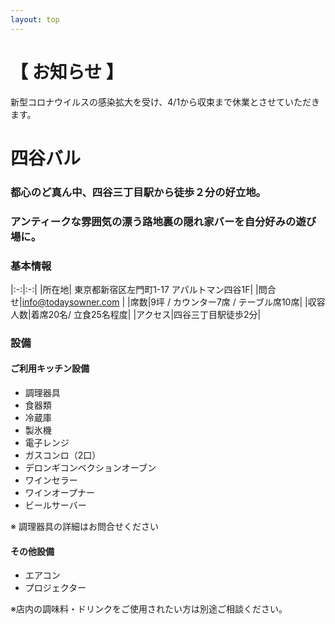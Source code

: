 ```yaml
---
layout: top
---
```


# 【 お知らせ 】
新型コロナウイルスの感染拡大を受け、4/1から収束まで休業とさせていただきます。

# 四谷バル

### 都心のど真ん中、四谷三丁目駅から徒歩２分の好立地。
### アンティークな雰囲気の漂う路地裏の隠れ家バーを自分好みの遊び場に。


### 基本情報

|:-:|:-:|
|所在地| 東京都新宿区左門町1-17 アパルトマン四谷1F|
|問合せ|info@todaysowner.com |
|席数|9坪 / カウンター7席 / テーブル席10席|
|収容人数|着席20名/ 立食25名程度|
|アクセス|四谷三丁目駅徒歩2分|

### 設備

#### ご利用キッチン設備

- 調理器具
- 食器類
- 冷蔵庫
- 製氷機
- 電子レンジ
- ガスコンロ（2口）
- デロンギコンベクションオーブン
- ワインセラー
- ワインオープナー
- ビールサーバー

※ 調理器具の詳細はお問合せください

#### その他設備

- エアコン
- プロジェクター

※店内の調味料・ドリンクをご使用されたい方は別途ご相談ください。



